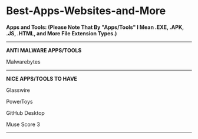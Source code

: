# Best-Apps-Websites-and-More

**Apps and Tools: (Please Note That By "Apps/Tools" I Mean .EXE, .APK, .JS, .HTML, and More File Extension Types.)**
___

**ANTI MALWARE APPS/TOOLS**

Malwarebytes
___

**NICE APPS/TOOLS TO HAVE**

Glasswire 

PowerToys

GitHub Desktop

Muse Score 3
___


